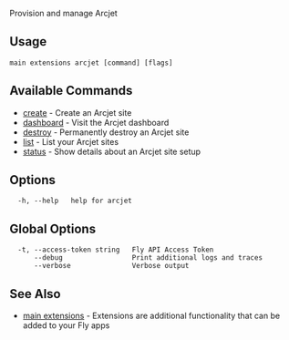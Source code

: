 Provision and manage Arcjet


## Usage
~~~
main extensions arcjet [command] [flags]
~~~

## Available Commands
* [create](/docs/flyctl/main-extensions-arcjet-create/)	 - Create an Arcjet site
* [dashboard](/docs/flyctl/main-extensions-arcjet-dashboard/)	 - Visit the Arcjet dashboard
* [destroy](/docs/flyctl/main-extensions-arcjet-destroy/)	 - Permanently destroy an Arcjet site
* [list](/docs/flyctl/main-extensions-arcjet-list/)	 - List your Arcjet sites
* [status](/docs/flyctl/main-extensions-arcjet-status/)	 - Show details about an Arcjet site setup

## Options

~~~
  -h, --help   help for arcjet
~~~

## Global Options

~~~
  -t, --access-token string   Fly API Access Token
      --debug                 Print additional logs and traces
      --verbose               Verbose output
~~~

## See Also

* [main extensions](/docs/flyctl/main-extensions/)	 - Extensions are additional functionality that can be added to your Fly apps

